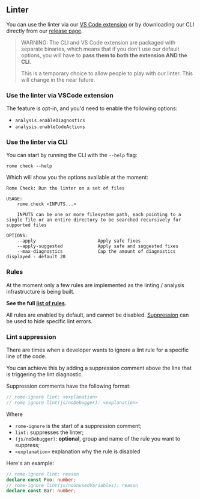 ## Linter

You can use the linter via our [VS Code extension] or by downloading our CLI directly from our [release page].

> WARNING: The CLI and VS Code extension are packaged with separate binaries, which means that if you don't
> use our default options, you will have to **pass them to both the extension AND the CLI**.
>
> This is a temporary choice to allow people to play with our linter. This will change in the near future.


### Use the linter via VSCode extension

The feature is opt-in, and you'd need to enable the following options:
- `analysis.enableDiagnostics` 
- `analysis.enableCodeActions` 

### Use the linter via CLI

You can start by running the CLI with the `--help` flag:

```shell
rome check --help
```

Which will show you the options available at the moment:

```shell
Rome Check: Run the linter on a set of files

USAGE:
    rome check <INPUTS...>

    INPUTS can be one or more filesystem path, each pointing to a single file or an entire directory to be searched recursively for supported files

OPTIONS:
    --apply                       Apply safe fixes
    --apply-suggested             Apply safe and suggested fixes
    --max-diagnostics             Cap the amount of diagnostics displayed - default 20

```

### Rules

At the moment only a few rules are implemented as the linting / analysis infrastructure is being built.

**See the full [list of rules](/docs/lint/rules).**

All rules are enabled by default, and cannot be disabled. [Suppression](#lint-suppression) can be used to hide specific lint errors.


[VS Code extension]: https://marketplace.visualstudio.com/items?itemName=rome.rome
[release page]: https://github.com/rome/tools/releases


### Lint suppression

There are times when a developer wants to ignore a lint rule for a specific line of the code.

You can achieve this by adding a suppression comment above the line that is triggering the lint diagnostic.

Suppression comments have the following format:

```js
// rome-ignore lint: <explanation>
// rome-ignore lint(js/noDebugger): <explanation>
```

Where
- `rome-ignore` is the start of a suppression comment;
- `lint:` suppresses the linter;
- `(js/noDebugger)`: **optional**, group and name of the rule you want to suppress;
- `<explanation>` explanation why the rule is disabled

Here's an example:

```ts
// rome-ignore lint: reason
declare const Foo: number;
// rome-ignore lint(js/noUnusedVariables): reason
declare const Bar: number;
```
